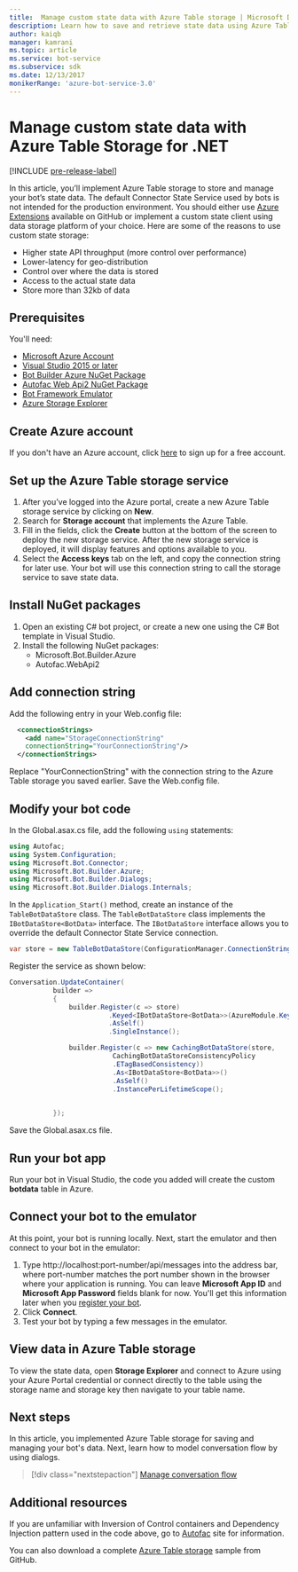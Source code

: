 ```yaml
---
title:  Manage custom state data with Azure Table storage | Microsoft Docs
description: Learn how to save and retrieve state data using Azure Table Storage with the Bot Framework SDK for .NET
author: kaiqb
manager: kamrani
ms.topic: article
ms.service: bot-service
ms.subservice: sdk
ms.date: 12/13/2017
monikerRange: 'azure-bot-service-3.0'
---
```


# Manage custom state data with Azure Table Storage for .NET

[!INCLUDE [pre-release-label](../includes/pre-release-label-v3.md)]

In this article, you’ll implement Azure Table storage to store and manage your bot’s state data. The default Connector State Service used by bots is not intended for the production environment. You should either use [Azure Extensions](https://github.com/Microsoft/BotBuilder-Azure) available on GitHub or implement a custom state client using data storage platform of your choice. Here are some of the reasons to use custom state storage:
 - Higher state API throughput (more control over performance)
 - Lower-latency for geo-distribution
 - Control over where the data is stored
 - Access to the actual state data
 - Store more than 32kb of data

## Prerequisites
You'll need:
 - [Microsoft Azure Account](https://azure.microsoft.com/free/)
 - [Visual Studio 2015 or later](https://www.visualstudio.com/)
 - [Bot Builder Azure NuGet Package](https://www.nuget.org/packages/Microsoft.Bot.Builder.Azure/)
 - [Autofac Web Api2 NuGet Package](https://www.nuget.org/packages/Autofac.WebApi2/)
 - [Bot Framework Emulator](https://emulator.botframework.com/)
 - [Azure Storage Explorer](http://storageexplorer.com/)
 
## Create Azure account
If you don't have an Azure account, click [here](https://azure.microsoft.com/free/) to sign up for a free account.

## Set up the Azure Table storage service
1. After you’ve logged into the Azure portal, create a new Azure Table storage service by clicking on **New**. 
2. Search for **Storage account** that implements the Azure Table. 
3. Fill in the fields, click the **Create** button at the bottom of the screen to deploy the new storage service. After the new storage service is deployed, it will display features and options available to you.
4. Select the **Access keys** tab on the left, and copy the connection string for later use. Your bot will use this connection string to call the storage service to save state data.

## Install NuGet packages
1. Open an existing C# bot project, or create a new one using the C# Bot template in Visual Studio. 
2. Install the following NuGet packages:
   - Microsoft.Bot.Builder.Azure
   - Autofac.WebApi2

## Add connection string 
Add the following entry in your Web.config file: 
```XML
  <connectionStrings>
    <add name="StorageConnectionString"
    connectionString="YourConnectionString"/>
  </connectionStrings>
```
Replace "YourConnectionString" with the connection string to the Azure Table storage you saved earlier. Save the Web.config file.

## Modify your bot code
In the Global.asax.cs file, add the following `using` statements:
```cs
using Autofac;
using System.Configuration;
using Microsoft.Bot.Connector;
using Microsoft.Bot.Builder.Azure;
using Microsoft.Bot.Builder.Dialogs;
using Microsoft.Bot.Builder.Dialogs.Internals;
```
In the `Application_Start()` method, create an instance of the `TableBotDataStore` class. The `TableBotDataStore` class implements the `IBotDataStore<BotData>` interface. The `IBotDataStore` interface allows you to override the default Connector State Service connection.
 ```cs
 var store = new TableBotDataStore(ConfigurationManager.ConnectionStrings["StorageConnectionString"].ConnectionString);
 ```
Register the service as shown below:
 ```cs
 Conversation.UpdateContainer(
            builder =>
            {
                builder.Register(c => store)
                          .Keyed<IBotDataStore<BotData>>(AzureModule.Key_DataStore)
                          .AsSelf()
                          .SingleInstance();

                builder.Register(c => new CachingBotDataStore(store,
                           CachingBotDataStoreConsistencyPolicy
                           .ETagBasedConsistency))
                           .As<IBotDataStore<BotData>>()
                           .AsSelf()
                           .InstancePerLifetimeScope();

                
            });
 ```
Save the Global.asax.cs file.

## Run your bot app
Run your bot in Visual Studio, the code you added will create the custom **botdata** table in Azure.

## Connect your bot to the emulator
At this point, your bot is running locally. Next, start the emulator and then connect to your bot in the emulator:
1. Type http://localhost:port-number/api/messages into the address bar, where port-number matches the port number shown in the browser where your application is running. You can leave <strong>Microsoft App ID</strong> and <strong>Microsoft App Password</strong> fields blank for now. You'll get this information later when you [register your bot](~/bot-service-quickstart-registration.md).
2. Click **Connect**. 
3. Test your bot by typing a few messages in the emulator. 

## View data in Azure Table storage
To view the state data, open **Storage Explorer** and connect to Azure using your Azure Portal credential or connect directly to the table using the storage name and storage key then navigate to your table name.  

## Next steps
In this article, you implemented Azure Table storage for saving and managing your bot's data. Next, learn how to model conversation flow by using dialogs.

> [!div class="nextstepaction"]
> [Manage conversation flow](bot-builder-dotnet-manage-conversation-flow.md)


## Additional resources

If you are unfamiliar with Inversion of Control containers and Dependency Injection pattern used in the code above, go to [Autofac](http://autofac.readthedocs.io/en/latest/) site for information. 

You can also download a complete [Azure Table storage](https://github.com/Microsoft/BotBuilder-Azure/tree/master/CSharp/Samples/AzureTable) sample from GitHub.
